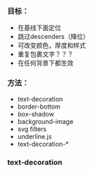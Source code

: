 ### 目标：

+ 在基线下面定位
+ 跳过descenders（降位）
+ 可改变颜色，厚度和样式
+ 重复包裹文字？？？
+ 在任何背景下都生效

### 方法：
+ text-decoration
+ border-bottom
+ box-shadow
+ background-image
+ svg filters
+ underline.js
+ text-decoration-*

### text-decoration